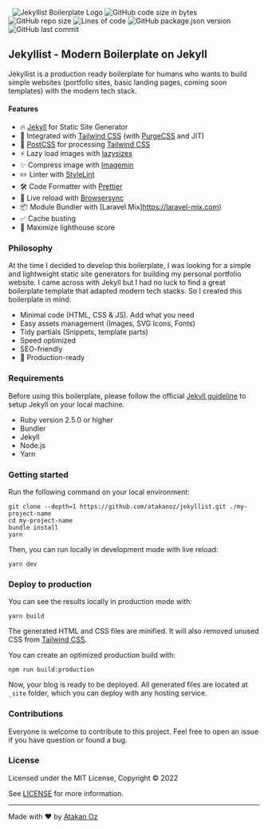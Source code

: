 &nbsp;
![Jekyllist Boilerplate Logo](https://atakanoz.com/img/jekyllist-github.svg)
![GitHub code size in bytes](https://img.shields.io/github/languages/code-size/atakanoz/jekyllist) ![GitHub repo size](https://img.shields.io/github/repo-size/atakanoz/jekyllist) ![Lines of code](https://img.shields.io/tokei/lines/github/atakanoz/jekyllist) ![GitHub package.json version](https://img.shields.io/github/package-json/v/atakanoz/jekyllist?color=%23) ![GitHub last commit](https://img.shields.io/github/last-commit/atakanoz/jekyllist)
## Jekyllist - Modern Boilerplate on Jekyll

Jekyllist is a production ready boilerplate for humans who wants to build simple websites (portfolio sites, basic landing pages, coming soon templates) with the modern tech stack.

#### Features

- 🔥 [Jekyll](https://jekyllrb.com) for Static Site Generator
- 🎨 Integrated with [Tailwind CSS](https://tailwindcss.com) (with [PurgeCSS](https://purgecss.com) and JIT)
- 💅 [PostCSS](https://postcss.org) for processing [Tailwind CSS](https://tailwindcss.com)
- ⚡️ Lazy load images with [lazysizes](https://github.com/aFarkas/lazysizes)
- ✨ Compress image with [Imagemin](https://github.com/imagemin/imagemin)
- ✏️ Linter with [StyleLint](https://eslint.org)
- 🛠 Code Formatter with [Prettier](https://prettier.io)
- 💨 Live reload with [Browsersync](https://browsersync.io)
- 📦 Module Bundler with [Laravel Mix]https://laravel-mix.com)
- ✅ Cache busting
- 💯 Maximize lighthouse score

### Philosophy
At the time I decided to develop this boilerplate, I was looking for a simple and lightweight static site generators for building my personal portfolio website. I came across with Jekyll but I had no luck to find a great boilerplate template that adapted modern tech stacks. So I created this boilerplate in mind:

- Minimal code (HTML, CSS & JS). Add what you need
- Easy assets management (Images, SVG Icons, Fonts)
- Tidy partials (Snippets, template parts)
- Speed optimized
- SEO-friendly
- 🚀 Production-ready

### Requirements
Before using this boilerplate, please follow the official [Jekyll guideline](https://jekyllrb.com/docs/) to setup Jekyll on your local machine.
- Ruby version 2.5.0 or higher
- Bundler
- Jekyll
- Node.js
- Yarn

### Getting started

Run the following command on your local environment:

```
git clone --depth=1 https://github.com/atakanoz/jekyllist.git ./my-project-name
cd my-project-name
bundle install
yarn
```

Then, you can run locally in development mode with live reload:

```
yarn dev
```

### Deploy to production

You can see the results locally in production mode with:

```
yarn build
```

The generated HTML and CSS files are minified. It will also removed unused CSS from [Tailwind CSS](https://tailwindcss.com).

You can create an optimized production build with:

```
npm run build:production
```

Now, your blog is ready to be deployed. All generated files are located at `_site` folder, which you can deploy with any hosting service.

### Contributions

Everyone is welcome to contribute to this project. Feel free to open an issue if you have question or found a bug.

### License

Licensed under the MIT License, Copyright © 2022

See [LICENSE](LICENSE) for more information.

---

Made with ♥ by [Atakan Oz](https://atakanoz.com)